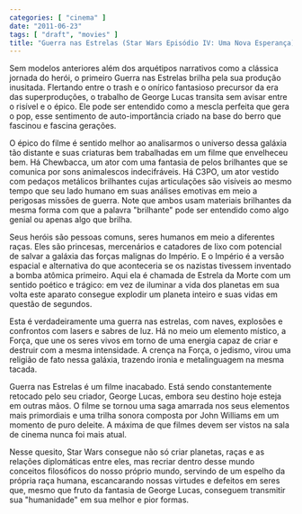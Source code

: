 ```yaml
---
categories: [ "cinema" ]
date: "2011-06-23"
tags: [ "draft", "movies" ]
title: "Guerra nas Estrelas (Star Wars Episódio IV: Uma Nova Esperança)"
---
```

Sem modelos anteriores além dos arquétipos narrativos como a clássica jornada do herói, o primeiro Guerra nas Estrelas brilha pela sua produção inusitada. Flertando entre o trash e o onírico fantasioso precursor da era das superproduções, o trabalho de George Lucas transita sem avisar entre o risível e o épico. Ele pode ser entendido como a mescla perfeita que gera o pop, esse sentimento de auto-importância criado na base do berro que fascinou e fascina gerações.

O épico do filme é sentido melhor ao analisarmos o universo dessa galáxia tão distante e suas criaturas bem trabalhadas em um filme que envelheceu bem. Há Chewbacca, um ator com uma fantasia de pelos brilhantes que se comunica por sons animalescos indecifráveis. Há C3PO, um ator vestido com pedaços metálicos brilhantes cujas articulações são visíveis ao mesmo tempo que seu lado humano em suas análises emotivas em meio a perigosas missões de guerra. Note que ambos usam materiais brilhantes da mesma forma com que a palavra "brilhante" pode ser entendido como algo genial ou apenas algo que brilha.

Seus heróis são pessoas comuns, seres humanos em meio a diferentes raças. Eles são princesas, mercenários e catadores de lixo com potencial de salvar a galáxia das forças malignas do Império. E o Império é a versão espacial e alternativa do que aconteceria se os nazistas tivessem inventado a bomba atômica primeiro. Aqui ela é chamada de Estrela da Morte com um sentido poético e trágico: em vez de iluminar a vida dos planetas em sua volta este aparato consegue explodir um planeta inteiro e suas vidas em questão de segundos.

Esta é verdadeiramente uma guerra nas estrelas, com naves, explosões e confrontos com lasers e sabres de luz. Há no meio um elemento místico, a Força, que une os seres vivos em torno de uma energia capaz de criar e destruir com a mesma intensidade. A crença na Força, o jedismo, virou uma religião de fato nessa galáxia, trazendo ironia e metalinguagem na mesma tacada.

Guerra nas Estrelas é um filme inacabado. Está sendo constantemente retocado pelo seu criador, George Lucas, embora seu destino hoje esteja em outras mãos. O filme se tornou uma saga amarrada nos seus elementos mais primordiais e uma trilha sonora composta por John Williams em um momento de puro deleite. A máxima de que filmes devem ser vistos na sala de cinema nunca foi mais atual.

Nesse quesito, Star Wars consegue não só criar planetas, raças e as relações diplomáticas entre eles, mas recriar dentro desse mundo conceitos filosóficos do nosso próprio mundo, servindo de um espelho da própria raça humana, escancarando nossas virtudes e defeitos em seres que, mesmo que fruto da fantasia de George Lucas, conseguem transmitir sua "humanidade" em sua melhor e pior formas.
